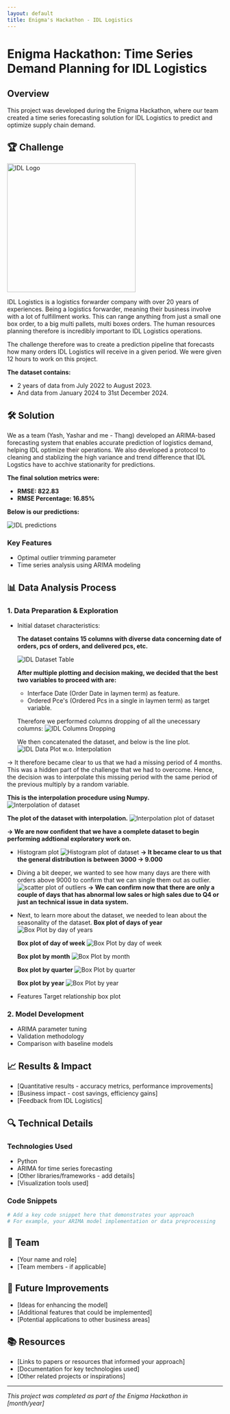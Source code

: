 ```yaml
---
layout: default
title: Enigma's Hackathon - IDL Logistics
---
```


# Enigma Hackathon: Time Series Demand Planning for IDL Logistics

## Overview
This project was developed during the Enigma Hackathon, where our team created a time series forecasting solution for IDL Logistics to predict and optimize supply chain demand.

## 🏆 Challenge
<img src="IDL%20Logo.png" alt="IDL Logo" width="300">
<p></p>IDL Logistics is a logistics forwarder company with over 20 years of experiences. Being a logistics forwarder, meaning their business involve with a lot of fulfillment works. This can range anything from just a small one box order, to a big multi pallets, multi boxes orders. The human resources planning therefore is incredibly important to IDL Logistics operations.</p>

<p>The challenge therefore was to create a prediction pipeline that forecasts how many orders IDL Logistics will receive in a given period. We were given 12 hours to work on this project.</p>

**The dataset contains:**
- 2 years of data from July 2022 to August 2023.
- And data from January 2024 to 31st December 2024.

## 🛠️ Solution

We as a team (Yash, Yashar and me - Thang)  developed an ARIMA-based forecasting system that enables accurate prediction of logistics demand, helping IDL optimize their operations.
We also developed a protocol to cleaning and stablizing the high variance and trend difference that IDL Logstics have to acchive stationarity for predictions.

**The final solution metrics were:**
- **RMSE: 822.83**
- **RMSE Percentage: 16.85%**

**Below is our predictions:**

<img src="Final%20IDL%20predictions%20fit.png" alt="IDL predictions">

### Key Features
- Optimal outlier trimming parameter
- Time series analysis using ARIMA modeling

## 📊 Data Analysis Process

### 1. Data Preparation & Exploration
- Initial dataset characteristics:

  **The dataset contains 15 columns with diverse data concerning date of orders, pcs of orders, and delivered pcs, etc.**
  
  <img src="IDL%20Dataset.png" alt="IDL Dataset Table">

  **After multiple plotting and decision making, we decided that the best two variables to proceed with are:**
    - Interface Date (Order Date in laymen term) as feature.
    - Ordered Pce's (Ordered Pcs in a single in laymen term) as target variable.

  Therefore we performed columns dropping of all the unecessary columns:
  <img src="IDL%20-%20Dropping%20Columns%20to%20lighten%20overhead%20Calculation.png" alt="IDL Columns Dropping">

  We then concatenated the dataset, and below is the line plot.
  <img src="IDL%20-%20Dataset%20without%20Interpolation.png" alt="IDL Data Plot w.o. Interpolation">

-> It therefore became clear to us that we had a missing period of 4 months. This was a hidden part of the challenge that we had to overcome. Hence, the decision was to interpolate this missing period with the same period of the previous multiply by a random variable. 

  **This is the interpolation procedure using Numpy.**
  <img src="IDL%20-%20Interpolation%20of%20dataset.png" alt="Interpolation of dataset">

  **The plot of the dataset with interpolation.**
  <img src="IDL%20-%20Final%20Dataset%20plot%20post%20interpolation.png" alt="Interpolation plot of dataset">
  
  **-> We are now confident that we have a complete dataset to begin performing addtional exploratory work on.**

- Histogram plot
  <img src="IDL%20-%20Histogram%20of%20dataset.png" alt="Histogram plot of dataset">
  **-> It became clear to us that the general distribution is between 3000 -> 9.000**

- Diving a bit deeper, we wanted to see how many days are there with orders above 9000 to confirm that we can single them out as outlier.
  <img src="IDL%20-%20Outlier%20Identification.png" alt="scatter plot of outliers">
  **-> We can confirm now that there are only a couple of days that has abnormal low sales or high sales due to Q4 or just an technical issue in data system.**
  
- Next, to learn more about the dataset, we needed to lean about the seasonality of the dataset.
  **Box plot of days of year**
  <img src="IDL%20-%20Boxplot%20by%20day%20of%20year.png" alt="Box Plot by day of years">

  **Box plot of day of week**
  <img src="IDL%20-%20Boxplot%20by%20day%20of%20week.png" alt="Box Plot by day of week">

  **Box plot by month**
  <img src="IDL%20-%20Boxplot%20by%20month.png" alt="Box Plot by month">

  **Box plot by quarter**
  <img src="IDL%20-%20Boxplot%20by%20quarter.png" alt="Box Plot by quarter">

  **Box plot by year**
  <img src="IDL%20-%20Boxplot%20by%20year.png" alt="Box Plot by year">

- Features Target relationship box plot


### 2. Model Development
- ARIMA parameter tuning
- Validation methodology
- Comparison with baseline models

## 📈 Results & Impact

- [Quantitative results - accuracy metrics, performance improvements]
- [Business impact - cost savings, efficiency gains]
- [Feedback from IDL Logistics]

## 🔍 Technical Details

### Technologies Used
- Python
- ARIMA for time series forecasting
- [Other libraries/frameworks - add details]
- [Visualization tools used]

### Code Snippets

```python
# Add a key code snippet here that demonstrates your approach
# For example, your ARIMA model implementation or data preprocessing
```

## 👥 Team

- [Your name and role]
- [Team members - if applicable]

## 🔮 Future Improvements

- [Ideas for enhancing the model]
- [Additional features that could be implemented]
- [Potential applications to other business areas]

## 📚 Resources

- [Links to papers or resources that informed your approach]
- [Documentation for key technologies used]
- [Other related projects or inspirations]

---

*This project was completed as part of the Enigma Hackathon in [month/year]*
